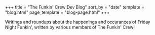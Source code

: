 +++
title = "The Funkin' Crew Dev Blog"
sort_by = "date"
template = "blog.html"
page_template = "blog-page.html"
+++

Writings and roundups about the happenings and occurances of Friday Night Funkin', 
written by various members of The Funkin' Crew!